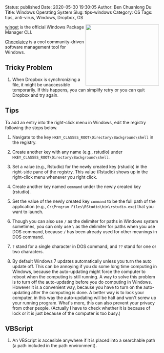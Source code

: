 Status: published
Date: 2020-05-30 19:30:05
Author: Ben Chuanlong Du
Title: Windows Operating System
Slug: tips-windows
Category: OS
Tags: tips, anti-virus, Windows, Dropbox, OS

<img src="http://dclong.github.io/media/windows/windows.png" height="200" width="240" align="right"/>

[winget](https://github.com/microsoft/winget-cli)
is the official Windows Package Manager CLI.

[Chocolatey](https://chocolatey.org/) 
is a cool community-driven software management tool for Windows.

## Tricky Problem

1. When Dropbox is synchronizing a file, 
    it might be unaccessible temporarily. 
    If this happens, 
    you can simplify retry 
    or you can quit Dropbox and try again.

## Tips

To add an entry into the right-click menu in Windows, 
edit the registry following the steps below.

1. Navigate to the key `HKEY_CLASSES_ROOT\Directory\Background\shell` in the registry.

2. Create another key with any name (e.g., rstudio) under `HKEY_CLASSES_ROOT\Directory\Background\shell`. 

3. Set a value (e.g., Rstudio) for the newly created key (rstudio)
    in the right-side pane of the registry.
    This value (Rstudio) shows up in the right-click menu whenever you right click.

4. Create another key named `command` under the newly created key (rstudio).

5. Set the value of the newly created key `command` 
    to be the full path of the application
    (e.g., `C:\Program Files\RStudio\bin\rstudio.exe`)
    that you want to launch.


2. Though you can also use `/` as the delimiter for paths in Windows system sometimes, 
    you can only use `\` as the delimiter for paths when you use DOS command, 
    because `/` has been already used for other meanings in DOS command.

3. `?` stand for a single character in DOS command, 
    and `??` stand for one or two characters.

4. By default Windows 7 updates automatically unless you turn the auto update off. 
    This can be annoying if you do some long time computing in Windows, 
    because the auto-updating might force the computer to reboot 
    when the computing is still running. 
    A way to solve this problem is to turn off the auto-updating 
    before you do computing in Windows. 
    However it is a convenient way, 
    because you have to turn on the auto-updating after the computing is done. 
    A better way is to lock your computer, 
    in this way the auto-updating will be halt and won't screw up your running program. 
    What's more, this can also prevent your privacy from other people. 
    (Actually I have to check whether it is because of lock or it is just because of the computer is too busy.)


## VBScript

1. An VBScript is accesible anywhere if it is placed into a searchable path 
    (a path included in the path environment). 